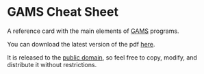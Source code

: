 GAMS Cheat Sheet
================

A reference card with the main elements of [GAMS](http://www.gams.com/)
programs.

You can download the latest version of the pdf
[here](https://github.com/christophe-gouel/GAMS-Cheat-Sheet/raw/master/gamscheatsheet.pdf).

It is released to the
[public domain](http://creativecommons.org/publicdomain/zero/1.0/), so feel free
to copy, modify, and distribute it without restrictions.
